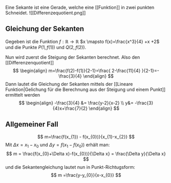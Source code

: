 Eine Sekante ist eine Gerade, welche eine [[Funktion]] in zwei punkten Schneidet.
![[Differenzequotient.png]]
## Gleichung der Sekanten
Gegeben ist die Funktion $f:\mathbb{R} \to \mathbb{R}$ $x \mapsto f(x)=\frac{x^3}{4} +x +2$ und die Punkte $P(1,f(1))$ und $Q(2,f(2))$.

Nun wird zuerst die Steigung der Sekanten berechnet. Also den [[Differenzenquotient]]
$$
\begin{align}
m=\frac{f(2)-f(1)}{2-1}=\frac{ 2-\frac{11}{4} }{2-1}=-\frac{3}{4}
\end{align}
$$
Dann lautet die Gleichung der Sekanten mittels der [[Lineare Funktion|Gelichung für die Berechnung aus der Steigung und einem Punkt]] ermittelt werden
$$
\begin{align}
-\frac{3}{4} &= \frac{y-2}{x-2} \\
y&= -\frac{3}{4}x+\frac{7}{2}
\end{align}
$$
## Allgemeiner Fall
$$
m=\frac{f(x_{1}) - f(x_{0})}{x_{1}-x_{2}}
$$
Mit $\Delta x = x_{1}-x_{0}$ und $\Delta y = f(x_{1}-f(x_{0}))$ erhält man:
$$
m = \frac{f(x_{0}+\Delta x)-f(x_{0})}{\Delta x} = \frac{\Delta y}{\Delta x}
$$
und die Sekantengleichung lautet nun in Punkt-Richtugsform:
$$
m =\frac{y-y_{0}}{x-x_{0}}
$$